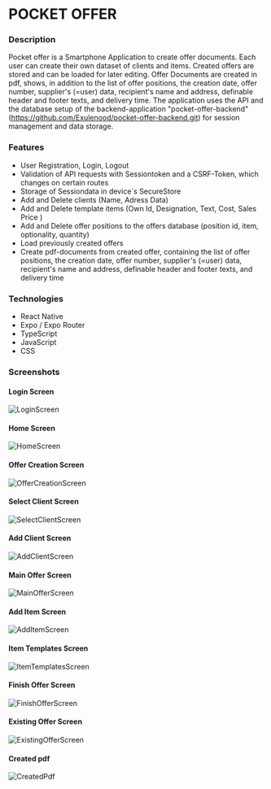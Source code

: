# POCKET OFFER

### Description

Pocket offer is a Smartphone Application to create offer documents. Each user can create their own dataset of clients and items. Created offers are stored and can be loaded for later editing.
Offer Documents are created in pdf, shows, in addition to the list of offer positions, the creation date, offer number, supplier's (=user) data, recipient's name and address, definable header and footer texts, and delivery time.
The application uses the API and the database setup of the backend-application "pocket-offer-backend" (https://github.com/Exulenood/pocket-offer-backend.git) for session management and data storage.

### Features

- User Registration, Login, Logout
- Validation of API requests with Sessiontoken and a CSRF-Token, which changes on certain routes
- Storage of Sessiondata in device´s SecureStore
- Add and Delete clients (Name, Adress Data)
- Add and Delete template items (Own Id, Designation, Text, Cost, Sales Price )
- Add and Delete offer positions to the offers database (position id, item, optionality, quantity)
- Load previously created offers
- Create pdf-documents from created offer, containing the list of offer positions, the creation date, offer number, supplier's (=user) data, recipient's name and address, definable header and footer texts, and delivery time

### Technologies

- React Native
- Expo / Expo Router
- TypeScript
- JavaScript
- CSS

### Screenshots

#### Login Screen

![LoginScreen](./public/images/screenshots/01LoginScreen.png)

#### Home Screen

![HomeScreen](./public/images/screenshots/02HomeScreen.png)

#### Offer Creation Screen

![OfferCreationScreen](./public/images/screenshots/03OfferCreationScreen.png)

#### Select Client Screen

![SelectClientScreen](./public/images/screenshots/04SelectClientScreen.png)

#### Add Client Screen

![AddClientScreen](./public/images/screenshots/05AddClientScreen.png)

#### Main Offer Screen

![MainOfferScreen](./public/images/screenshots/06MainOfferScreen.png)

#### Add Item Screen

![AddItemScreen](./public/images/screenshots/07AddItemScreen.png)

#### Item Templates Screen

![ItemTemplatesScreen](./public/images/screenshots/08ItemTemplatesScreen.png)

#### Finish Offer Screen

![FinishOfferScreen](./public/images/screenshots/09FinishOfferScreen.png)

#### Existing Offer Screen

![ExistingOfferScreen](./public/images/screenshots/10ExistingOffers.png)

#### Created pdf

![CreatedPdf](./public/images/screenshots/11CreatedPdf.png)
